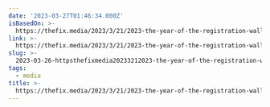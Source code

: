 ```yaml
---
date: '2023-03-27T01:46:34.000Z'
isBasedOn: >-
  https://thefix.media/2023/3/21/2023-the-year-of-the-registration-wall-how-publishers-can-succeed-in-their-registration-strategy
link: >-
  https://thefix.media/2023/3/21/2023-the-year-of-the-registration-wall-how-publishers-can-succeed-in-their-registration-strategy
slug: >-
  2023-03-26-httpsthefixmedia20233212023-the-year-of-the-registration-wall-how-publishers-can-succeed-in-their-registration-strategy
tags:
  - media
title: >-
  https://thefix.media/2023/3/21/2023-the-year-of-the-registration-wall-how-publishers-can-succeed-in-their-registration-strategy
---
```



